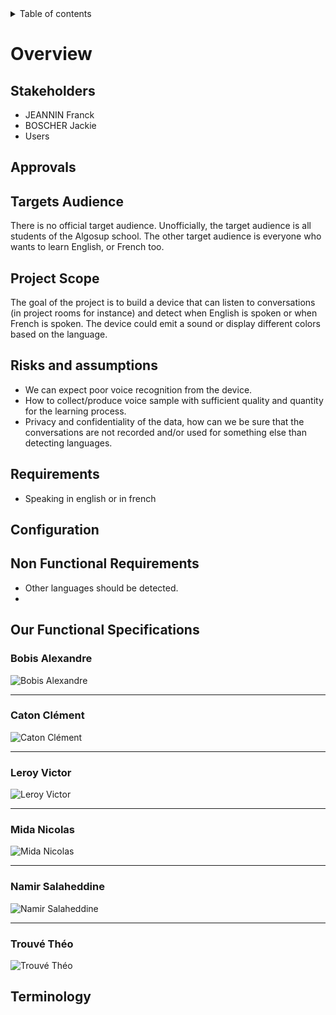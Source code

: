 <details>
<summary>Table of contents</summary>

- [Overview](#overview)
  - [Stakeholders](#stakeholders)
  - [Approvals](#approvals)
  - [Targets Audience](#targets-audience)
  - [Project Scope](#project-scope)
  - [Risks and assumptions](#risks-and-assumptions)
  - [Requirements](#requirements)
  - [Configuration](#configuration)
  - [Non Functional Requirements](#non-functional-requirements)
  - [Our Functional Specifications](#our-functional-specifications)
    - [Bobis Alexandre](#bobis-alexandre)
    - [Caton Clément](#caton-clément)
    - [Leroy Victor](#leroy-victor)
    - [Mida Nicolas](#mida-nicolas)
    - [Namir Salaheddine](#namir-salaheddine)
    - [Trouvé Théo](#trouvé-théo)
  - [Terminology](#terminology)
</details>

# Overview

## Stakeholders

- JEANNIN Franck
- BOSCHER Jackie
- Users

## Approvals


## Targets Audience

There is no official target audience. Unofficially, the target audience is all students of the Algosup school. The other target audience is everyone who wants to learn English, or French too.

## Project Scope

The goal of the project is to build a device that can listen to conversations (in project rooms for instance) and detect when English is spoken or when French is spoken. The device could emit a sound or display different colors based on the language.

## Risks and assumptions

- We can expect poor voice recognition from the device.
- How to collect/produce voice sample with sufficient quality and quantity for the learning process.
- Privacy and confidentiality of the data, how can we be sure that the conversations are not recorded and/or used for something else than detecting languages.

## Requirements

- Speaking in english or in french

## Configuration
## Non Functional Requirements

- Other languages should be detected.
- 
## Our Functional Specifications

### Bobis Alexandre

![Bobis Alexandre](Files/Functional_Specifications_Bobis.png)

<hr>

### Caton Clément

![Caton Clément](Files/Functional_Specifications_Caton.png)

<hr>

### Leroy Victor

![Leroy Victor](Files/Functional_Specifications_Leroy.png)

<hr>

### Mida Nicolas

![Mida Nicolas](Files/Functional_Specifications_Mida.png)

<hr>

### Namir Salaheddine

![Namir Salaheddine](Files/Functional_Specifications_Namir.png)

<hr>

### Trouvé Théo

![Trouvé Théo](Files/Functional_Specifications_Trouvé.png)

## Terminology
